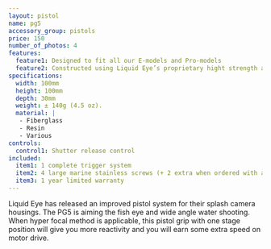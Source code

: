 ```yaml
---
layout: pistol
name: pg5
accessory_group: pistols
price: 150
number_of_photos: 4
features:
  feature1: Designed to fit all our E-models and Pro-models
  feature2: Constructed using Liquid Eye’s proprietary hight strength and ultra weight epoxy resin sandwiched core technology
specifications:
  width: 100mm
  height: 100mm
  depth: 30mm
  weight: ± 140g (4.5 oz).
  material: |
   - Fiberglass
   - Resin
   - Various
controls:
  control1: Shutter release control
included:
  item1: 1 complete trigger system
  item2: 4 large marine stainless screws (+ 2 extra when ordered with a pro-model)
  item3: 1 year limited warranty
---
```

Liquid Eye has released an improved pistol system for their splash camera housings. The PG5 is aiming the fish eye and wide angle water shooting. When hyper focal method is applicable, this pistol grip with one stage position will give you more reactivity and you will earn some extra speed on motor drive.
